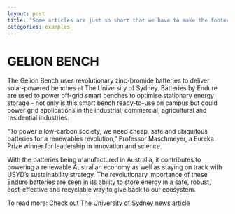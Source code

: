 ```yaml
---
layout: post
title: "Some articles are just so short that we have to make the footer stick"
categories: examples
---
```

# GELION BENCH
The Gelion Bench uses revolutionary zinc-bromide batteries to deliver solar-powered benches at The University of Sydney. Batteries by Endure are used to power off-grid smart benches to optimise stationary energy storage - not only is this smart bench ready-to-use on campus but could power grid applications in the industrial, commercial, agricultural and residential industries.

“To power a low-carbon society, we need cheap, safe and ubiquitous batteries for a renewables revolution,” Professor Maschmeyer, a Eureka Prize winner for leadership in innovation and science.

With the batteries being manufactured in Australia, it contributes to powering a renewable Australian economy as well as staying on track with USYD’s sustainability strategy. The revolutionary importance of these Endure batteries are seen in its ability to store energy in a safe, robust, cost-effective and recyclable way to give back to our ecosystem.

To read more: [Check out The University of Sydney news article](https://www.sydney.edu.au/news-opinion/news/2020/10/19/university-technology-spinoff-Gelion-delivers-smart-solar-bench.html)